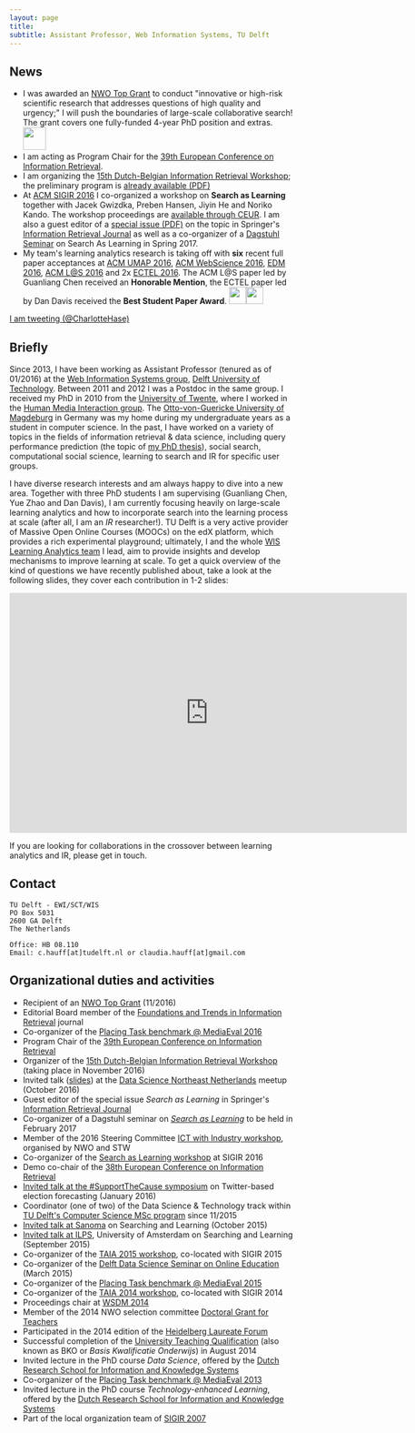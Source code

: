 ```yaml
---
layout: page
title:  
subtitle: Assistant Professor, Web Information Systems, TU Delft
---
```


## News

- I was awarded an [NWO Top Grant](http://www.nwo.nl/en/funding/our-funding-instruments/nwo/top-grants/top-grants-physical-sciences/index.html) to conduct "innovative or high-risk scientific research that addresses questions of high quality and urgency;" I will push the boundaries of large-scale collaborative search! The grant covers one fully-funded 4-year PhD position and extras. <img src="../img/grant.png" height="40px">
- I am acting as Program Chair for the [39th European Conference on Information Retrieval](http://ecir2017.org/).
- I am organizing the [15th Dutch-Belgian Information Retrieval Workshop](http://dir2016.nl); the preliminary program is [already available (PDF)](https://chauff.github.io/dir2016/DIR2016_Program_v1.pdf)
- At [ACM SIGIR 2016](http://sigir.org/sigir2016/) I co-organized a workshop on **Search as Learning** together with Jacek Gwizdka, Preben Hansen, Jiyin He and Noriko Kando. The workshop proceedings are [available through CEUR](http://ceur-ws.org/Vol-1647/). I am also a guest editor of a [special issue (PDF)](http://chauff.github.io/sal2016/CfP_SI_Search_As_Learning.pdf) on the topic in Springer's [Information Retrieval Journal](http://link.springer.com/journal/10791) as well as a co-organizer of a [Dagstuhl Seminar](https://www.dagstuhl.de/en/program/dagstuhl-seminars/) on Search As Learning in Spring 2017.
- My team's learning analytics research is taking off with **six** recent full paper acceptances at [ACM UMAP 2016](http://www.um.org/umap2016/), [ACM WebScience 2016](http://websci16.org/), [EDM 2016](http://www.educationaldatamining.org/EDM2016/), [ACM L@S 2016](http://learningatscale.acm.org/las2016/) and 2x [ECTEL 2016](http://www.ec-tel.eu/index.php?id=732). The ACM L@S paper led by Guanliang Chen received an **Honorable Mention**, the ECTEL paper led by Dan Davis received the **Best Student Paper Award**. <img src="../img/award.png" height="30px"><img src="../img/award.png" height="30px">

<p>
 <a class="twitter-timeline"
 href="https://twitter.com/CharlotteHase"
 data-widget-id="340639437736255489"
 data-chrome="nofooter noborders transparent" data-tweet-limit="3">I am tweeting (@CharlotteHase)</a>
 <script>
						!function(d, s, id) {
							var js, fjs = d.getElementsByTagName(s)[0], p = /^http:/
									.test(d.location) ? 'http' : 'https';
							if (!d.getElementById(id)) {
								js = d.createElement(s);
								js.id = id;
								js.src = p
										+ "://platform.twitter.com/widgets.js";
								fjs.parentNode.insertBefore(js, fjs);
							}
						}(document, "script", "twitter-wjs");
 </script>
</p>

## Briefly

Since 2013, I have been working as Assistant Professor (tenured as of 01/2016) at the [Web Information Systems group](http://www.wis.ewi.tudelft.nl/),
 [Delft University of Technology](http://www.tudelft.nl/). Between 2011 and 2012 I was a Postdoc in the same group.
I received my PhD in 2010 from the [University of Twente](https://www.utwente.nl/), where I worked in the 
[Human Media Interaction group](http://hmi.ewi.utwente.nl/). 
The [Otto-von-Guericke University of Magdeburg](https://www.uni-magdeburg.de/) in Germany was 
my home during my undergraduate years as a student in computer science.
In the past, I have worked on a variety of topics in the fields of information retrieval & data science, 
including query performance prediction (the topic of [my PhD thesis](../documents/publications/thesis.pdf)), 
social search, computational social science, 
learning to search and IR for specific user groups.

I have diverse research interests and am always happy to dive into a new area. Together with three PhD students 
I am supervising (Guanliang Chen, Yue Zhao and Dan Davis), I am currently focusing heavily on large-scale learning analytics and how to incorporate search into the learning process at scale (after all, I am an *IR* researcher!). TU Delft is a very active provider of Massive Open Online Courses (MOOCs) on the edX platform, which provides a rich experimental playground; ultimately, I and the whole [WIS Learning Analytics team](http://www.wis.ewi.tudelft.nl/projects/learning-analytics/) I lead, aim to provide insights and develop mechanisms to improve learning at scale. To get a quick overview of the kind of questions we have recently published about, take a look at the following slides, they cover each contribution in 1-2 slides:

<iframe src="https://docs.google.com/presentation/d/1hJZjzxAhidTjaUiaW_cW57nGpESHK0yd-eMUcYW6QwM/embed?start=false&loop=false&delayms=3000" frameborder="0" width="700" height="422" allowfullscreen="true" mozallowfullscreen="true" webkitallowfullscreen="true"></iframe>


If you are looking for collaborations in the crossover between learning analytics and IR, please get in touch.

## Contact

```
TU Delft - EWI/SCT/WIS
PO Box 5031
2600 GA Delft
The Netherlands

Office: HB 08.110
Email: c.hauff[at]tudelft.nl or claudia.hauff[at]gmail.com
```

## Organizational duties and activities
- Recipient of an [NWO Top Grant](http://www.nwo.nl/en/funding/our-funding-instruments/nwo/top-grants/top-grants-physical-sciences/index.html) (11/2016)
- Editorial Board member of the [Foundations and Trends in Information Retrieval](http://www.nowpublishers.com/INR) journal 
- Co-organizer of the [Placing Task benchmark @ MediaEval 2016](http://www.multimediaeval.org/mediaeval2016/placing/)
- Program Chair of the [39th European Conference on Information Retrieval](http://ecir2017.org)
- Organizer of the [15th Dutch-Belgian Information Retrieval Workshop](http://dir2016.nl) (taking place in November 2016)
- Invited talk ([slides](http://www.slideshare.net/chauff/largescale-learning-analytics-at-tu-delft)) at the [Data Science Northeast Netherlands](http://www.meetup.com/Data-Science-Northeast-Netherlands/) meetup (October 2016)
- Guest editor of the special issue *Search as Learning* in Springer's [Information Retrieval Journal](http://link.springer.com/journal/10791)
- Co-organizer of a Dagstuhl seminar on [*Search as Learning*](http://www.dagstuhl.de/en/program/calendar/semhp/?semnr=17092) to be held in February 2017
- Member of the 2016 Steering Committee [ICT with Industry workshop](http://www.nwo.nl/over-nwo/organisatie/nwo-onderdelen/ew/bijeenkomsten/ict+with+industry+workshop), organised by NWO and STW
- Co-organizer of the [Search as Learning workshop](http://chauff.github.io/sal2016/) at SIGIR 2016
- Demo co-chair of the [38th European Conference on Information Retrieval](http://ecir2016.dei.unipd.it/)
- [Invited talk at the #SupportTheCause symposium](http://supportthecause.nl/) on Twitter-based election forecasting (January 2016)
- Coordinator (one of two) of the Data Science & Technology track within [TU Delft's Computer Science MSc program](http://www.tudelft.nl/studeren/masteropl/masteropleidingen/computer-science/) since 11/2015
- [Invited talk at Sanoma](https://www.youtube.com/watch?v=22ncUHW2GnI) on Searching and Learning (October 2015)
- [Invited talk at ILPS](http://ilps.science.uva.nl/invited-talk-by-claudia-hauff/), University of Amsterdam on Searching and Learning (September 2015)
- Co-organizer of the [TAIA 2015 workshop](http://research.microsoft.com/en-us/people/milads/taia2015.aspx), co-located with SIGIR 2015
- Co-organizer of the [Delft Data Science Seminar on Online Education](http://www.delftdatascience.tudelft.nl/about-dds/dds-online-education/) (March 2015)
- Co-organizer of the [Placing Task benchmark @ MediaEval 2015](http://www.multimediaeval.org/mediaeval2015/placing2015/)
- Co-organizer of the [TAIA 2014 workshop](http://research.microsoft.com/en-us/people/milads/taia2014.aspx), co-located with SIGIR 2014
- Proceedings chair at [WSDM 2014](http://www.wsdm-conference.org/2014/organizing-committee/)
- Member of the 2014 NWO selection committee [Doctoral Grant for Teachers](http://www.nwo.nl/en/funding/our-funding-instruments/nwo/doctoral-grant-for-teachers/doctoral-grant-for-teachers.html)
- Participated in the 2014 edition of the [Heidelberg Laureate Forum](http://www.heidelberg-laureate-forum.org/)
- Successful completion of the [University Teaching Qualification](https://intranet.tudelft.nl/en/targeted-info/education/educational-improvements/oc-focus-centre-for-expertise-in-education/courses/utq/) (also known as BKO or *Basis Kwalificatie Onderwijs*) in August 2014
- Invited lecture in the PhD course *Data Science*, offered by the [Dutch Research School for Information and Knowledge Systems](http://www.siks.nl/Data-Science-2014.php)
- Co-organizer of the [Placing Task benchmark @ MediaEval 2013](http://www.multimediaeval.org/mediaeval2013/placing2013/)
- Invited lecture in the PhD course *Technology-enhanced Learning*, offered by the [Dutch Research School for Information and Knowledge Systems](http://www.siks.nl/EL2012.php)
- Part of the local organization team of [SIGIR 2007](http://www.sigir.org/sigir2007/organisers.html)
